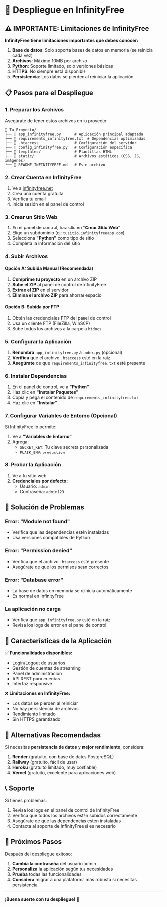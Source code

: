 # 🚀 Despliegue en InfinityFree

## ⚠️ IMPORTANTE: Limitaciones de InfinityFree

**InfinityFree tiene limitaciones importantes que debes conocer:**

1. **Base de datos**: Solo soporta bases de datos en memoria (se reinicia cada vez)
2. **Archivos**: Máximo 10MB por archivo
3. **Python**: Soporte limitado, solo versiones básicas
4. **HTTPS**: No siempre está disponible
5. **Persistencia**: Los datos se pierden al reiniciar la aplicación

## 📋 Pasos para el Despliegue

### 1. Preparar los Archivos

Asegúrate de tener estos archivos en tu proyecto:

```
📁 Tu_Proyecto/
├── 📄 app_infinityfree.py      # Aplicación principal adaptada
├── 📄 requirements_infinityfree.txt  # Dependencias optimizadas
├── 📄 .htaccess                # Configuración del servidor
├── 📄 config_infinityfree.py   # Configuración específica
├── 📁 templates/               # Plantillas HTML
├── 📁 static/                  # Archivos estáticos (CSS, JS, imágenes)
└── 📄 README_INFINITYFREE.md   # Este archivo
```

### 2. Crear Cuenta en InfinityFree

1. Ve a [infinityfree.net](https://infinityfree.net)
2. Crea una cuenta gratuita
3. Verifica tu email
4. Inicia sesión en el panel de control

### 3. Crear un Sitio Web

1. En el panel de control, haz clic en **"Crear Sitio Web"**
2. Elige un subdominio (ej: `tusitio.infinityfreeapp.com`)
3. Selecciona **"Python"** como tipo de sitio
4. Completa la información del sitio

### 4. Subir Archivos

#### Opción A: Subida Manual (Recomendada)

1. **Comprime tu proyecto** en un archivo ZIP
2. **Sube el ZIP** al panel de control de InfinityFree
3. **Extrae el ZIP** en el servidor
4. **Elimina el archivo ZIP** para ahorrar espacio

#### Opción B: Subida por FTP

1. Obtén las credenciales FTP del panel de control
2. Usa un cliente FTP (FileZilla, WinSCP)
3. Sube todos los archivos a la carpeta `htdocs`

### 5. Configurar la Aplicación

1. **Renombra** `app_infinityfree.py` a `index.py` (opcional)
2. **Verifica** que el archivo `.htaccess` esté en la raíz
3. **Asegúrate** de que `requirements_infinityfree.txt` esté presente

### 6. Instalar Dependencias

1. En el panel de control, ve a **"Python"**
2. Haz clic en **"Instalar Paquetes"**
3. Copia y pega el contenido de `requirements_infinityfree.txt`
4. Haz clic en **"Instalar"**

### 7. Configurar Variables de Entorno (Opcional)

Si InfinityFree lo permite:

1. Ve a **"Variables de Entorno"**
2. Agrega:
   - `SECRET_KEY`: Tu clave secreta personalizada
   - `FLASK_ENV`: `production`

### 8. Probar la Aplicación

1. Ve a tu sitio web
2. **Credenciales por defecto:**
   - Usuario: `admin`
   - Contraseña: `admin123`

## 🔧 Solución de Problemas

### Error: "Module not found"
- Verifica que las dependencias estén instaladas
- Usa versiones compatibles de Python

### Error: "Permission denied"
- Verifica que el archivo `.htaccess` esté presente
- Asegúrate de que los permisos sean correctos

### Error: "Database error"
- La base de datos en memoria se reinicia automáticamente
- Es normal en InfinityFree

### La aplicación no carga
- Verifica que `app_infinityfree.py` esté en la raíz
- Revisa los logs de error en el panel de control

## 📱 Características de la Aplicación

✅ **Funcionalidades disponibles:**
- Login/Logout de usuarios
- Gestión de cuentas de streaming
- Panel de administración
- API REST para cuentas
- Interfaz responsive

❌ **Limitaciones en InfinityFree:**
- Los datos se pierden al reiniciar
- No hay persistencia de archivos
- Rendimiento limitado
- Sin HTTPS garantizado

## 🚀 Alternativas Recomendadas

Si necesitas **persistencia de datos** y **mejor rendimiento**, considera:

1. **Render** (gratuito, con base de datos PostgreSQL)
2. **Railway** (gratuito, fácil de usar)
3. **Heroku** (gratuito limitado, muy confiable)
4. **Vercel** (gratuito, excelente para aplicaciones web)

## 📞 Soporte

Si tienes problemas:

1. Revisa los logs en el panel de control de InfinityFree
2. Verifica que todos los archivos estén subidos correctamente
3. Asegúrate de que las dependencias estén instaladas
4. Contacta al soporte de InfinityFree si es necesario

## 🎯 Próximos Pasos

Después del despliegue exitoso:

1. **Cambia la contraseña** del usuario admin
2. **Personaliza** la aplicación según tus necesidades
3. **Prueba** todas las funcionalidades
4. **Considera** migrar a una plataforma más robusta si necesitas persistencia

---

**¡Buena suerte con tu despliegue! 🎉**
